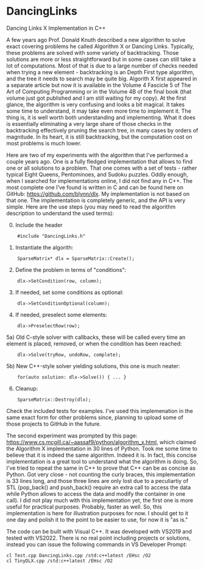 # DancingLinks
Dancing Links X Implementation in C++

A few years ago Prof. Donald Knuth described a new algorithm to solve exact covering problems he called Algorithm X or Dancing Links. Typically, these problems are solved with some variety of backtracking. Those solutions are more or less straightforward but in some cases can still take a lot of computations. Most of that is due to a large number of checks needed when trying a new element - backtracking is an Depth First type algorithm, and the tree it needs to search may be quite big. Algorith X first appeared in a separate article but now it is available in the Volume 4 Fascicle 5 of The Art of Computing Programming or in the Volume 4B of the final book (that volume just got published and I am still waiting for my copy). At the first glance, the algorithm is very confusing and looks a bit magical. It takes some time to understand, it may take even more time to implement it. The thing is, it is well worth both understanding and implementing. What it does is essentially eliminating a very large share of those checks in the backtracking effectively pruning the search tree, in many cases by orders of magnitude. In its heart, it is still backtracking, but the computation cost on most problems is much lower.

Here are two of my experiments with the algorithm that I've performed a couple years ago. One is a fully fledged implementation that allows to find one or all solutions to a problem. That one comes with a set of tests - rather typical Eight Queens, Pentominoes, and Sudoku puzzles. Oddly enough, when I searched for implementations online, I did not find any in C++. The most complete one I've found is written in C and can be found here on GitHub: https://github.com/blynn/dlx. My implementation is not based on that one. The implementation is completely generic, and the API is very simple. Here are the use steps (you may need to read the algorithm description to understand the used terms):

0) Include the header
```
	#include "DancingLinks.h"
```
1) Instantiate the algorith:
```
	SparseMatrix* dlx = SparseMatrix::Create();
```
2) Define the problem in terms of "conditions":
```
	dlx->SetCondition(row, column);
```
3) If needed, set some conditions as optional:
```
	dlx->SetConditionOptional(column);
```
4) If needed, preselect some elements:
```
	dlx->PreselectRow(row);
```
5a) Old C-style solver with callbacks, these will be called every time an element is placed, removed, or when the condition has been reached:
```
	dlx->Solve(tryRow, undoRow, complete);
```
5b) New C++-style solver yielding solutions, this one is much neater:
```
	for(auto solution: dlx->Solve()) { ... }
```
6) Cleanup:
```
	SparseMatrix::Destroy(dlx);
```
Check the included tests for examples. I've used this implemenation in the same exact form for other problems since, planning to upload some of those projects to GitHub in the future.

The second experiment was prompted by this page: https://www.cs.mcgill.ca/~aassaf9/python/algorithm_x.html, which claimed the Algorithm X implementation in 30 lines of Python. Took me some time to believe that it is indeed the same algorithm. Indeed it is. In fact, this concise implementation is a great tool to understand what the algorithm is doing. So, I've tried to repeat the same in C++ to prove that C++ can be as concise as Python. Got very close - not counting the curly braces, this implementation is 33 lines long, and those three lines are only lost due to a peculiartiy of STL (pop_back() and push_back() require an extra call to access the data while Python allows to access the data and modify the container in one call). I did not play much with this implementation yet, the first one is more useful for practical purposes. Probably, faster as well. So, this implementation is here for illustration purposes for now. I should get to it one day and polish it to the point to be easier to use, for now it is "as is."

The code can be built with Visual C++. It was developed with VS2019 and tested with VS2022. There is no real point including projects or solutions, instead you can issue the following commands in VS Developer Prompt:

	cl Test.cpp DancingLinks.cpp /std:c++latest /EHsc /O2 
	cl TinyDLX.cpp /std:c++latest /EHsc /O2 
